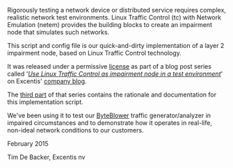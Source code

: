 Rigorously testing a network device or distributed service requires complex, realistic network test environments. Linux Traffic Control (tc) with Network Emulation (netem) provides the building blocks to create an impairment node that simulates such networks.

This script and config file is our quick-and-dirty implementation of a layer 2 impairment node, based on Linux Traffic Control technology.

It was released under a permissive [license](./LICENSE) as part of a blog post series called '*[Use Linux Traffic Control as impairment node in a test environment](https://www.excentis.com/blog/use-linux-traffic-control-impairment-node-test-environment-part-1)*' on Excentis' [company blog](https://www.excentis.com/blog).

The [third part](https://www.excentis.com/blog/use-linux-traffic-control-impairment-node-test-environment-part-3) of that series contains the rationale and documentation for this implementation script.

We've been using it to test our [ByteBlower](https://www.excentis.com/products/byteblower) traffic generator/analyzer in impaired circumstances and to demonstrate how it operates in real-life, non-ideal network conditions to our customers.

February 2015

Tim De Backer, Excentis nv

